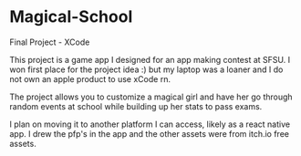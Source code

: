 # Magical-School
Final Project - XCode

This project is a game app I designed for an app making contest at SFSU. 
I won first place for the project idea :) but my laptop was a loaner and I do not own an apple product to use xCode rn. 

The project allows you to customize a magical girl and have her go through random events at school while building up her stats to pass exams. 

I plan on moving it to another platform I can access, likely as a react native app. I drew the pfp's in the app and the other assets were from itch.io free assets. 

